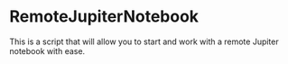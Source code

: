 # RemoteJupiterNotebook
This is a script that will allow you to start and work with a remote Jupiter notebook with ease.
